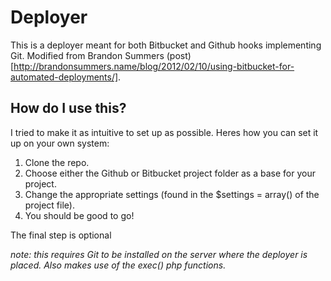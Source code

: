 Deployer
========

This is a deployer meant for both Bitbucket and Github hooks implementing Git. Modified from Brandon Summers (post)[http://brandonsummers.name/blog/2012/02/10/using-bitbucket-for-automated-deployments/].

How do I use this?
------------------

I tried to make it as intuitive to set up as possible. Heres how you can set it up on your own system:

1. Clone the repo.
2. Choose either the Github or Bitbucket project folder as a base for your project.
3. Change the appropriate settings (found in the $settings = array() of the project file).
4. You should be good to go!

The final step is optional

*note: this requires Git to be installed on the server where the deployer is placed. Also makes use of the exec() php functions.*
